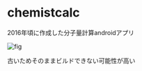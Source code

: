 # chemistcalc

2016年頃に作成した分子量計算androidアプリ

![fig](https://user-images.githubusercontent.com/49604132/164463862-1ed0ce24-05f7-4ac7-9a6d-2ec61c406458.gif)

古いためそのままビルドできない可能性が高い
